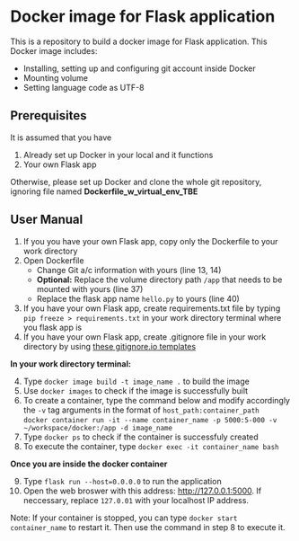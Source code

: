 # Docker image for Flask application
This is a repository to build a docker image for Flask application. This Docker image includes:
* Installing, setting up and configuring git account inside Docker
* Mounting volume
* Setting language code as UTF-8

## Prerequisites

It is assumed that you have
1. Already set up Docker in your local and it functions
2. Your own Flask app

Otherwise, please set up Docker and clone the whole git repository, ignoring file named **Dockerfile_w_virtual_env_TBE**


## User Manual

1. If you you have your own Flask app, copy only the Dockerfile to your work directory
2. Open Dockerfile 
    * Change Git a/c information with yours (line 13, 14)
    * **Optional:** Replace the volume directory path `/app` that needs to be mounted with yours (line 37)
    * Replace the flask app name `hello.py` to yours (line 40)
2. If you have your own Flask app, create requirements.txt file by typing `pip freeze > requirements.txt` in your work directory terminal where you flask app is
3. If you have your own Flask app, create .gitignore file in your work directory by using [these gitignore.io templates]

**In your work directory terminal:**

4. Type `docker image build -t image_name .` to build the image
5. Use `docker images` to check if the image is successfully built
6. To create a container, type the command below and modify accordingly the `-v` tag arguments in the format of `host_path:container_path` <br>
   `docker container run -it --name container_name -p 5000:5-000 -v ~/workspace/docker:/app -d image_name`
7. Type `docker ps` to check if the container is successfuly created
8. To execute the container, type `docker exec -it container_name bash`

**Once you are inside the docker container**

9. Type `flask run --host=0.0.0.0` to run the application
10. Open the web broswer with this address: <http://127.0.0.1:5000>. If neccessary, replace `127.0.01` with your localhost IP address.

Note: If your container is stopped, you can type `docker start container_name` to restart it. Then use the command in step 8 to execute it.



[these gitignore.io templates]: https://gitignore.io/
